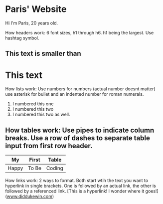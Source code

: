 # Paris' Website

Hi I'm Paris, 20 years old.


How headers work: 6 font sizes, h1 through h6. h1 being the largest. Use hashtag symbol.


## This text is smaller than


# This text


How lists work: Use numbers for numbers (actual number doesnt matter) use asterisk for bullet and an indented number for roman numerals.

1. I numbered this one
2. I numbered this two
2. I numbered this two as well.


How tables work: Use pipes to indicate column breaks. Use a row of dashes to separate table input from first row header.
---
 My | First | Table 
 --- | --- | --- 
  Happy | To Be | Coding

How links work: 2 ways to format. Both start wtih the text you want to hyperlink in single brackets. One is followed by an actual link,
the other is followed by a referenced link.
[This is a hyperlink! I wonder where it goes!] (www.diddukewin.com)
